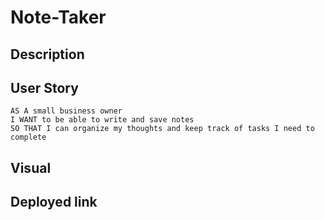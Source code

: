 # Note-Taker
## Description

## User Story
```
AS A small business owner
I WANT to be able to write and save notes
SO THAT I can organize my thoughts and keep track of tasks I need to complete
```
## Visual

## Deployed link
